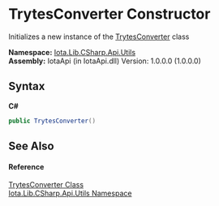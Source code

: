 # TrytesConverter Constructor 
 

Initializes a new instance of the <a href="T_Iota_Lib_CSharp_Api_Utils_TrytesConverter">TrytesConverter</a> class

**Namespace:**&nbsp;<a href="N_Iota_Lib_CSharp_Api_Utils">Iota.Lib.CSharp.Api.Utils</a><br />**Assembly:**&nbsp;IotaApi (in IotaApi.dll) Version: 1.0.0.0 (1.0.0.0)

## Syntax

**C#**<br />
``` C#
public TrytesConverter()
```


## See Also


#### Reference
<a href="T_Iota_Lib_CSharp_Api_Utils_TrytesConverter">TrytesConverter Class</a><br /><a href="N_Iota_Lib_CSharp_Api_Utils">Iota.Lib.CSharp.Api.Utils Namespace</a><br />